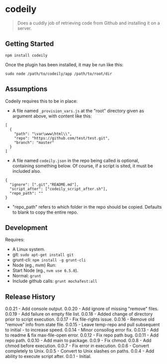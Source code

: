 # codeily
> Does a cuddly job of retrieving code from Github and installing it on a server.
## Getting Started
```shell
npm install codeily
```
Once the plugin has been installed, it may be run like this:
```shell
sudo node /path/to/codeily/app /path/to/root/dir
```
## Assumptions
Codeily requires this to be in place:
- A file named ```_provision_vars.js``` at the "root" directory given as argument above, with content like this:
```
[
  {
    "path": "\var\www\html\\",
    "repo": "https://github.com/test/test.git",
    "branch": "master"
  }
]
```
- A file named ```codeily.json``` in the repo being called is optional, containing something below. Of course, if a script is sited, it must be included also.
```
{
  "ignore": [".git","README.md"],
  "script_after": ["codeily_script_after.sh"],
  "repo_path": ""
}
```
* "repo_path" refers to which folder in the repo should be copied. Defaults to blank to copy the entire repo.

## Development
Requires:
- A Linux system.
- git: ```sudo apt-get install git```
- grunt-cli: ```npm install -g grunt-cli```
- Node (eg., nvm)
Run:
- Start Node (eg., ```nvm use 6.5.0```).
- Normal: ```grunt```
- Include github calls: ```grunt mochaTest:all```

## Release History
0.0.21 - Add console output.
0.0.20 - Add ignore of missing "remove" files.
0.0.19 - Add failure on empty file list.
0.0.18 - Added change of directory prior to script execution.
0.0.17 - Fix file-rights issue.
0.0.16 - Remove old "remove" info from state file.
0.0.15 - Leave temp-repo and pull subsequent to initial - to increase speed.
0.0.14 - Minor consollog error fix.
0.0.13 - Add to readme & fix max-file-open error.
0.0.12 - Fix repo path bug.
0.0.11 - Add repo path.
0.0.10 - Add main to package.
0.0.9 - Fix chmod.
0.0.8 - Add chmod before execution.
0.0.7 - Fix error in execution.
0.0.6 - Convert completely to Unix.
0.0.5 - Convert to Unix slashes on paths.
0.0.4 - Add ability to execute script after.
0.0.1 - Initial.